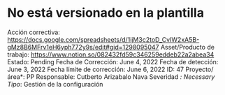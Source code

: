 # No está versionado en la plantilla

Acción correctiva: https://docs.google.com/spreadsheets/d/1ijM3c2toD_CvIW2xA5B-gMz8B6MFrv1eH6yph772y9s/edit#gid=1298095047
Asset/Producto de trabajo: https://www.notion.so/082432fd59c346259eddeb22a2abea34 
Estado: Pending
Fecha de Corrección: June 4, 2022
Fecha de detección: June 3, 2022
Fecha límite de corrección: June 6, 2022
ID: 47
Proyecto/área*: PP
Responsable: Cutberto Arizabalo Nava
Severidad *: Necessary
Tipo*: Gestión de la configuración
